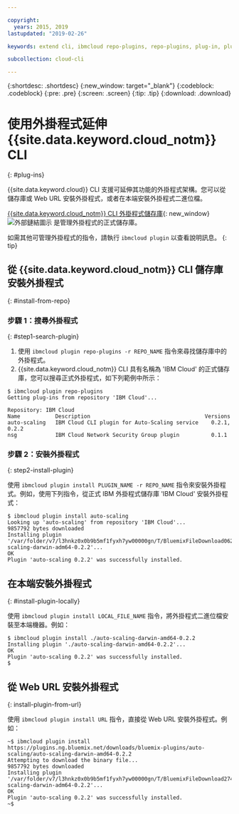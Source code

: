 ```yaml
---

copyright:
  years: 2015, 2019
lastupdated: "2019-02-26"

keywords: extend cli, ibmcloud repo-plugins, repo-plugins, plug-in, plugin, ibmcloud cli, ibmcloud, ibmcloud dev, cli, command line, command-line, developer tools, plugin install

subcollection: cloud-cli

---
```


{:shortdesc: .shortdesc}
{:new_window: target="_blank"}
{:codeblock: .codeblock}
{:pre: .pre}
{:screen: .screen}
{:tip: .tip}
{:download: .download}

# 使用外掛程式延伸 {{site.data.keyword.cloud_notm}} CLI
{: #plug-ins}

{{site.data.keyword.cloud}} CLI 支援可延伸其功能的外掛程式架構。您可以從儲存庫或 Web URL 安裝外掛程式，或者在本端安裝外掛程式二進位檔。

[{{site.data.keyword.cloud_notm}} CLI 外掛程式儲存庫](https://plugins.cloud.ibm.com/ui/repository.html){: new_window} ![外部鏈結圖示](../../../icons/launch-glyph.svg) 是管理外掛程式的正式儲存庫。

如需其他可管理外掛程式的指令，請執行 `ibmcloud plugin` 以查看說明訊息。
{: tip}

## 從 {{site.data.keyword.cloud_notm}} CLI 儲存庫安裝外掛程式
{: #install-from-repo}

### 步驟 1：搜尋外掛程式
{: #step1-search-plugin}

1. 使用 `ibmcloud plugin repo-plugins -r REPO_NAME` 指令來尋找儲存庫中的外掛程式。
2. {{site.data.keyword.cloud_notm}} CLI 具有名稱為 'IBM Cloud' 的正式儲存庫，您可以搜尋正式外掛程式，如下列範例中所示：

  ```
  $ ibmcloud plugin repo-plugins
  Getting plug-ins from repository 'IBM Cloud'...

  Repository: IBM Cloud
  Name           Description                                    Versions
  auto-scaling   IBM Cloud CLI plugin for Auto-Scaling service    0.2.1, 0.2.2
  nsg            IBM Cloud Network Security Group plugin          0.1.1

  ```

### 步驟 2：安裝外掛程式
{: step2-install-plugin}

使用 `ibmcloud plugin install PLUGIN_NAME -r REPO_NAME` 指令來安裝外掛程式。例如，使用下列指令，從正式 IBM 外掛程式儲存庫 'IBM Cloud' 安裝外掛程式：

  ```
  $ ibmcloud plugin install auto-scaling 
  Looking up 'auto-scaling' from repository 'IBM Cloud'...
  9857792 bytes downloaded
  Installing plugin '/var/folder/v7/l3hnkz0x0b9b5mf1fyxh7yw00000gn/T/BluemixFileDownload062468676/auto-scaling-darwin-adm64-0.2.2'...
  OK
  Plugin 'auto-scaling 0.2.2' was successfully installed.
  ```

## 在本端安裝外掛程式
{: #install-plugin-locally}

使用 `ibmcloud plugin install LOCAL_FILE_NAME` 指令，將外掛程式二進位檔安裝至本端機器。例如：


  ```
  $ ibmcloud plugin install ./auto-scaling-darwin-amd64-0.2.2
  Installing plugin './auto-scaling-darwin-amd64-0.2.2'...
  OK
  Plugin 'auto-scaling 0.2.2' was successfully installed.
  $
  ```

## 從 Web URL 安裝外掛程式
{: install-plugin-from-url}

使用 `ibmcloud plugin install URL` 指令，直接從 Web URL 安裝外掛程式。例如：


  ```
  ~$ ibmcloud plugin install https://plugins.ng.bluemix.net/downloads/bluemix-plugins/auto-scaling/auto-scaling-darwin-amd64-0.2.2
  Attempting to download the binary file...
  9857792 bytes downloaded
  Installing plugin '/var/folder/v7/l3hnkz0x0b9b5mf1fyxh7yw00000gn/T/BluemixFileDownload274645142/auto-scaling-darwin-adm64-0.2.2'...
  OK
  Plugin 'auto-scaling 0.2.2' was successfully installed.
  ~$
  ```
